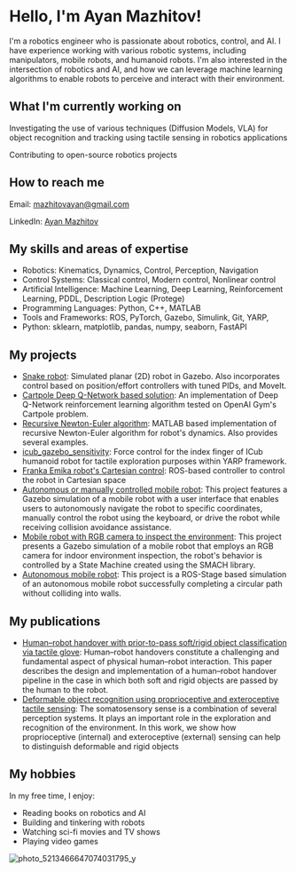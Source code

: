 # Hello, I'm Ayan Mazhitov!
I'm a robotics engineer who is passionate about robotics, control, and AI. I have experience working with various robotic systems, including manipulators, mobile robots, and humanoid robots. I'm also interested in the intersection of robotics and AI, and how we can leverage machine learning algorithms to enable robots to perceive and interact with their environment.

## What I'm currently working on
Investigating the use of various techniques (Diffusion Models, VLA) for object recognition and tracking using tactile sensing in robotics applications

Contributing to open-source robotics projects
## How to reach me
Email: mazhitovayan@gmail.com

LinkedIn: [Ayan Mazhitov](https://www.linkedin.com/in/ayan-mazhitov-136b0a153/)
## My skills and areas of expertise
- Robotics: Kinematics, Dynamics, Control, Perception, Navigation
- Control Systems: Classical control, Modern control, Nonlinear control
- Artificial Intelligence: Machine Learning, Deep Learning, Reinforcement Learning, PDDL, Description Logic (Protege)
- Programming Languages: Python, C++, MATLAB
- Tools and Frameworks: ROS, PyTorch, Gazebo, Simulink, Git, YARP, 
- Python: sklearn, matplotlib, pandas, numpy, seaborn, FastAPI

## My projects
- [Snake robot](https://github.com/fenixkz/ros_snake_robot): Simulated planar (2D) robot in Gazebo. Also incorporates control based on position/effort controllers with tuned PIDs, and MoveIt.
- [Cartpole Deep Q-Network based solution](https://github.com/fenixkz/cartpole_dqn): An implementation of Deep Q-Network reinforcement learning algorithm tested on OpenAI Gym's Cartpole problem. 
- [Recursive Newton-Euler algorithm](https://github.com/fenixkz/recursive-newton-euler-dynamics): MATLAB based implementation of recursive Newton-Euler algorithm for robot's dynamics. Also provides several examples.
- [icub_gazebo_sensitivity](https://github.com/fenixkz/icub_gazebo_sensitivity): Force control for the index finger of ICub humanoid robot for tactile exploration purposes within YARP framework. 
- [Franka Emika robot's Cartesian control](https://github.com/fenixkz/franka_cartesian_control): ROS-based controller to control the robot in Cartesian space
- [Autonomous or manually controlled mobile robot](https://github.com/fenixkz/final_assignment/tree/noetic): This project features a Gazebo simulation of a mobile robot with a user interface that enables users to autonomously navigate the robot to specific coordinates, manually control the robot using the keyboard, or drive the robot while receiving collision avoidance assistance.
- [Mobile robot with RGB camera to inspect the environment](https://github.com/fenixkz/exprob_second_assignment): This project presents a Gazebo simulation of a mobile robot that employs an RGB camera for indoor environment inspection, the robot's behavior is controlled by a State Machine created using the SMACH library.
- [Autonomous mobile robot](https://github.com/fenixkz/rt_assigment2): This project is a ROS-Stage based simulation of an autonomous mobile robot successfully completing a circular path without colliding into walls.

## My publications
- [Human–robot handover with prior-to-pass soft/rigid object classification via tactile glove](https://www.sciencedirect.com/science/article/pii/S0921889022002007): Human–robot handovers constitute a challenging and fundamental aspect of physical human–robot interaction. This paper describes the design and implementation of a human–robot handover pipeline in the case in which both soft and rigid objects are passed by the human to the robot.
- [Deformable object recognition using proprioceptive and exteroceptive tactile sensing](https://ieeexplore.ieee.org/abstract/document/8700392): The somatosensory sense is a combination of several perception systems. It plays an important role in the exploration and recognition of the environment. In this work, we show how proprioceptive (internal) and exteroceptive (external) sensing can help to distinguish deformable and rigid objects
## My hobbies
In my free time, I enjoy:

- Reading books on robotics and AI
- Building and tinkering with robots
- Watching sci-fi movies and TV shows
- Playing video games 

![photo_5213466647074031795_y](https://user-images.githubusercontent.com/35328429/224279690-f814614a-58c4-45cb-8390-9cbe8c83f6b4.jpg)

<!---
fenixkz/fenixkz is a ✨ special ✨ repository because its `README.md` (this file) appears on your GitHub profile.
You can click the Preview link to take a look at your changes.
--->
